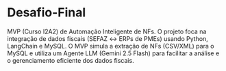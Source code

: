 # Desafio-Final
MVP (Curso I2A2) de Automação Inteligente de NFs. O projeto foca na integração de dados fiscais (SEFAZ ↔ ERPs de PMEs) usando Python, LangChain e MySQL. O MVP simula a extração de NFs (CSV/XML) para o MySQL e utiliza um Agente LLM (Gemini 2.5 Flash) para facilitar a análise e o gerenciamento eficiente dos dados fiscais.
